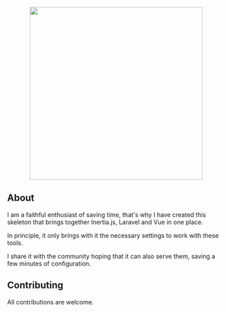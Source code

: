 <p align="center"><img src="https://gabrielchavez.me/inertiajs-laravel-skeleton.png" width="400"></p>


## About

I am a faithful enthusiast of saving time, that's why I have created this skeleton that brings together Inertia.js, Laravel and Vue in one place.

In principle, it only brings with it the necessary settings to work with these tools.

I share it with the community hoping that it can also serve them, saving a few minutes of configuration.


## Contributing

All contributions are welcome.
